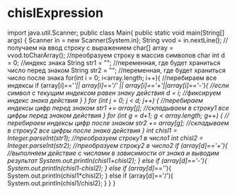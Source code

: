 # chislExpression
import java.util.Scanner;
public class Main{
	public static void main(String[] args) {
	    Scanner in = new Scanner(System.in);
		String vvod = in.nextLine();          //получаем на ввод строку с выражением
		char[] array = vvod.toCharArray();    //преобразуем строку в массив символов char
		int d = 0;               //индекс знака
		String str1 = "";        //переменная, где будет храниться число перед знаком
		String str2 = "";        //переменная, где будет храниться число после знака
		for(int i = 0; i<array.length; i++){       //перебираем все индексы
		    if (array[i]=='*'|| array[i]=='/' || array[i]=='+'||array[i]=='-'){  //если символ с текущим индексом равен знаку действия
		        d = i;    //фиксируем индекс знака действия
		    }
		}
		for (int j = 0; j < d; j++) {    //перебираем индексы цифр перед знаком
                str1 += array[j];    //складываем в строку1 все цифры перед знаком действия
		    }
		for (int g = d+1; g < array.length; g++) {   //перебираем индексы цифр после знаком
                str2 += array[g];                //складываем в строку2 все цифры после знака действия
		}
		int chisl1 = Integer.parseInt(str1);   //преобразуем строку1 в число1
		int chisl2 = Integer.parseInt(str2);   //преобразуем строку2 в число2
		if (array[d]=='+'){                    //выполняем действие с числами в зависимости от знака и выводим результат
		    System.out.println(chisl1+chisl2);
		}
	    else if (array[d]=='-'){
		    System.out.println(chisl1-chisl2);
		}
		else if (array[d]=='*'){
		    System.out.println(chisl1*chisl2);
		}
		else if (array[d]=='/'){
		    System.out.println(chisl1/chisl2);
		}
	}
}

